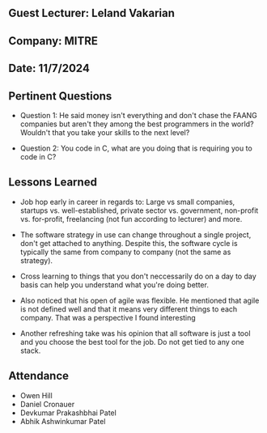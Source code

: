 ## Guest Lecturer: Leland Vakarian

## Company: MITRE

## Date: 11/7/2024

## Pertinent Questions

- Question 1: He said money isn't everything and don't chase the FAANG companies but aren't they among the best programmers in the world? Wouldn't that you take your skills to the next level?

- Question 2: You code in C, what are you doing that is requiring you to code in C?

## Lessons Learned

- Job hop early in career in regards to: Large vs small companies, startups vs. well-established, private sector vs. government, non-profit vs. for-profit, freelancing (not fun according to lecturer) and more.

- The software strategy in use can change throughout a single project, don't get attached to anything. Despite this, the software cycle is typically the same from company to company (not the same as strategy).

- Cross learning to things that you don't neccessarily do on a day to day basis can help you understand what you're doing better.

- Also noticed that his open of agile was flexible. He mentioned that agile is not defined well and that it means very different things to each company. That was a perspective I found interesting

- Another refreshing take was his opinion that all software is just a tool and you choose the best tool for the job. Do not get tied to any one stack.

## Attendance

- Owen Hill
- Daniel Cronauer
- Devkumar Prakashbhai Patel
- Abhik Ashwinkumar Patel

